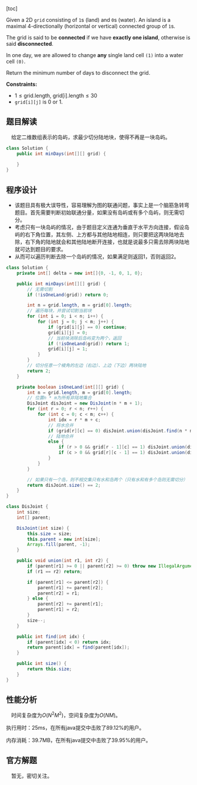 [toc]

Given a 2D `grid` consisting of `1`s (land) and `0`s (water).  An island is a maximal 4-directionally (horizontal or vertical) connected group of `1`s.

The grid is said to be **connected** if we have **exactly one island**, otherwise is said **disconnected**.

In one day, we are allowed to change **any** single land cell `(1)` into a water cell `(0)`.

Return the minimum number of days to disconnect the grid.



**Constraints:**

- $1 \le \text{grid.length, grid[i].length} \le 30$
- `grid[i][j]` is $0$ or $1$.



## 题目解读

&emsp;给定二维数组表示的岛屿，求最少切分陆地块，使得不再是一块岛屿。

```java
class Solution {
    public int minDays(int[][] grid) {
        
    }
}
```

## 程序设计

* 该题目具有极大误导性，容易理解为图的联通问题，事实上是一个脑筋急转弯题目。首先需要判断初始联通分量，如果没有岛屿或有多个岛屿，则无需切分。
* 考虑只有一块岛屿的情况，由于题目定义连通为垂直于水平方向连接，假设岛屿的右下角位置，其左侧、上方都与其他陆地相连，则只要把这两块陆地去除，右下角的陆地就会和其他陆地断开连接，也就是说最多只需去除两块陆地就可达到题目的要求。
* 从而可以遍历判断去除一个岛屿的情况，如果满足则返回$1$，否则返回$2$。

```java
class Solution {
    private int[] delta = new int[]{0, -1, 0, 1, 0};

    public int minDays(int[][] grid) {
        // 无需切割
        if (!isOneLand(grid)) return 0;

        int n = grid.length, m = grid[0].length;
        // 遍历每块，并尝试切割当前块
        for (int i = 0; i < n; i++) {
            for (int j = 0; j < m; j++) {
                if (grid[i][j] == 0) continue;
                grid[i][j] = 0;
                // 当前块消除后岛屿变为两个，返回
                if (!isOneLand(grid)) return 1;
                grid[i][j] = 1;
            }
        }
        // 切分任意一个棱角的左边（右边）、上边（下边）两块陆地
        return 2;
    }

    private boolean isOneLand(int[][] grid) {
        int n = grid.length, m = grid[0].length;
        // 位置n * m为所有非陆地集合
        DisJoint disJoint = new DisJoint(n * m + 1);
        for (int r = 0; r < n; r++) {
            for (int c = 0; c < m; c++) {
                int idx = r * m + c;
                // 将水合并
                if (grid[r][c] == 0) disJoint.union(disJoint.find(n * m), disJoint.find(idx));
                // 陆地合并
                else {
                    if (r > 0 && grid[r - 1][c] == 1) disJoint.union(disJoint.find(idx - m), disJoint.find(idx));
                    if (c > 0 && grid[r][c - 1] == 1) disJoint.union(disJoint.find(idx - 1), disJoint.find(idx));
                }
            }
        }

        // 如果只有一个岛，则不相交集只有水和岛两个（只有水和有多个岛则无需切分）
        return disJoint.size() == 2;
    }
}

class DisJoint {
    int size;
    int[] parent;

    DisJoint(int size) {
        this.size = size;
        this.parent = new int[size];
        Arrays.fill(parent, -1);
    }

    public void union(int r1, int r2) {
        if (parent[r1] >= 0 || parent[r2] >= 0) throw new IllegalArgumentException("invalid root");
        if (r1 == r2) return;

        if (parent[r1] <= parent[r2]) {
            parent[r1] += parent[r2];
            parent[r2] = r1;
        } else {
            parent[r2] += parent[r1];
            parent[r1] = r2;
        }
        size--;
    }

    public int find(int idx) {
        if (parent[idx] < 0) return idx;
        return parent[idx] = find(parent[idx]);
    }

    public int size() {
        return this.size;
    }
}
```

## 性能分析

&emsp;时间复杂度为$O(N^2M^2)$，空间复杂度为$O(NM)$。

执行用时：25ms，在所有java提交中击败了89.12%的用户。

内存消耗：39.7MB，在所有java提交中击败了39.95%的用户。

## 官方解题

&emsp;暂无，密切关注。

